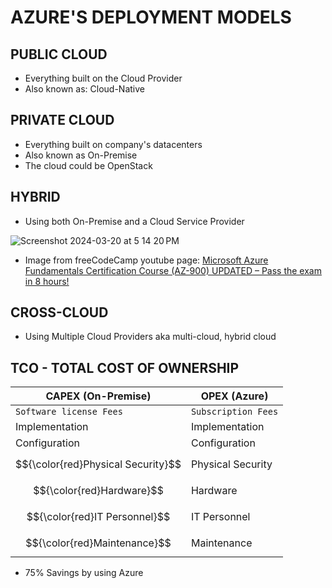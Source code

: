 # AZURE'S DEPLOYMENT MODELS

## PUBLIC CLOUD

- Everything built on the Cloud Provider
- Also known as: Cloud-Native

## PRIVATE CLOUD

- Everything built on company's datacenters
- Also known as On-Premise
- The cloud could be OpenStack

## HYBRID

- Using both On-Premise and a Cloud Service Provider

![Screenshot 2024-03-20 at 5 14 20 PM](https://github.com/EddyKaggia/azure-fundamentals/assets/79530586/2e327ffc-08ce-4bc2-8daa-a87f9efdae68)

- Image from freeCodeCamp youtube page: [Microsoft Azure Fundamentals Certification Course (AZ-900) UPDATED – Pass the exam in 8 hours!](https://youtu.be/5abffC-K40c?si=HMvd_DElqFymgrxW)

## CROSS-CLOUD

- Using Multiple Cloud Providers aka multi-cloud, hybrid cloud

## TCO - TOTAL COST OF OWNERSHIP

| CAPEX (On-Premise)                 | OPEX (Azure)        |
| ---------------------------------- | ------------------- |
| `Software license Fees`            | `Subscription Fees` |
| Implementation                     | Implementation      |
| Configuration                      | Configuration       |
| $${\color{red}Physical Security}$$ | Physical Security   |
| $${\color{red}Hardware}$$          | Hardware            |
| $${\color{red}IT Personnel}$$      | IT Personnel        |
| $${\color{red}Maintenance}$$       | Maintenance         |

- 75% Savings by using Azure

